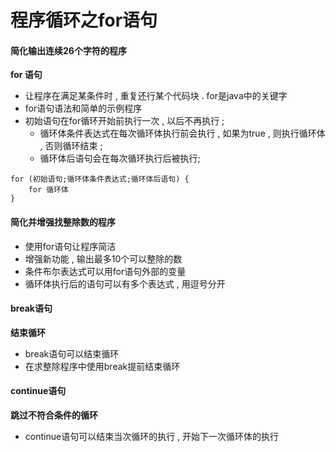 # 程序循环之for语句

#### 简化输出连续26个字符的程序

**for 语句**

* 让程序在满足某条件时 , 重复还行某个代码块 . for是java中的关键字
* for语句语法和简单的示例程序
* 初始语句在for循环开始前执行一次 , 以后不再执行 ; 
  * 循环体条件表达式在每次循环体执行前会执行 , 如果为true , 则执行循环体 , 否则循环结束 ; 
  * 循环体后语句会在每次循环执行后被执行;

```
for (初始语句;循环体条件表达式;循环体后语句) {
    for 循环体
}
```

#### 简化并增强找整除数的程序

* 使用for语句让程序简洁
* 增强新功能 , 输出最多10个可以整除的数
* 条件布尔表达式可以用for语句外部的变量
* 循环体执行后的语句可以有多个表达式 , 用逗号分开

#### break语句

**结束循环**

* break语句可以结束循环
* 在求整除程序中使用break提前结束循环

#### continue语句

**跳过不符合条件的循环**

* continue语句可以结束当次循环的执行 , 开始下一次循环体的执行



